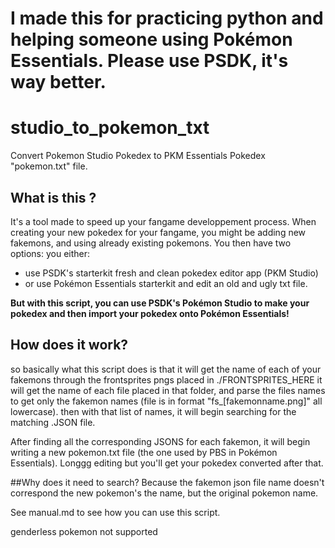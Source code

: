 # I made this for practicing python and helping someone using Pokémon Essentials. Please use PSDK, it's way better.


# studio_to_pokemon_txt
 Convert Pokemon Studio Pokedex to PKM Essentials Pokedex "pokemon.txt" file.

## What is this ?
It's a tool made to speed up your fangame developpement process.
When creating your new pokedex for your fangame, you might be adding new fakemons, and using already existing pokemons.
You then have two options: you either:
- use PSDK's starterkit fresh and clean pokedex editor app (PKM Studio)
- or use Pokémon Essentials starterkit and edit an old and ugly txt file. 

**But with this script, you can use PSDK's Pokémon Studio to make your pokedex and then import your pokedex onto Pokémon Essentials!**

## How does it work?
so basically what this script does is that it will get the name of each of your fakemons through the frontsprites pngs placed in ./FRONTSPRITES_HERE
it will get the name of each file placed in that folder, and parse the files names to get only the fakemon names (file is in format "fs_[fakemonname.png]" all lowercase).
then with that list of names, it will begin searching for the matching .JSON file. 

After finding all the corresponding JSONS for each fakemon, it will begin writing a new pokemon.txt file (the one used by PBS in Pokémon Essentials).
Longgg editing but you'll get your pokedex converted after that.

##Why does it need to search? 
Because the fakemon json file name doesn't correspond the new pokemon's the name, but the original pokemon name.

See manual.md to see how you can use this script.

genderless pokemon not supported
